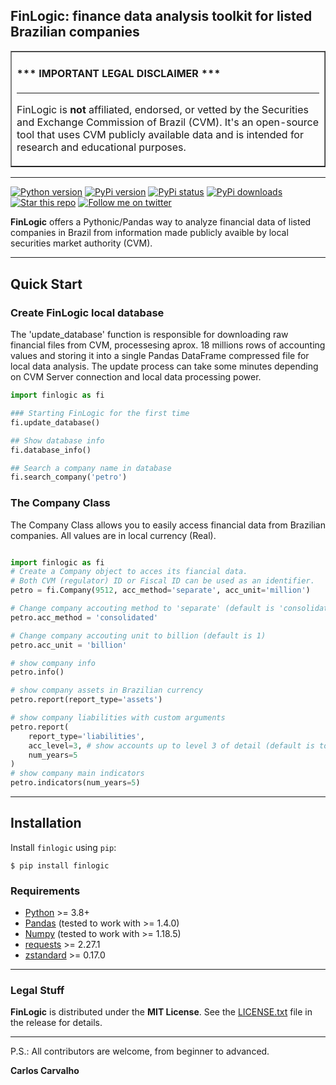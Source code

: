 ## FinLogic: finance data analysis toolkit for listed Brazilian companies


<table border=1 cellpadding=10><tr><td>

#### \*\*\* IMPORTANT LEGAL DISCLAIMER \*\*\*

---

FinLogic is **not** affiliated, endorsed, or vetted by the Securities and Exchange Commission of Brazil (CVM). It's an open-source tool that uses CVM publicly available data and is intended for research and educational purposes.

</td></tr></table>

---

<a target="new" href="https://pypi.python.org/pypi/finlogic"><img border=0 src="https://img.shields.io/badge/python-3.8+-blue.svg?style=flat" alt="Python version"></a>
<a target="new" href="https://pypi.python.org/pypi/finlogic"><img border=0 src="https://img.shields.io/pypi/v/finlogic.svg?maxAge=60%" alt="PyPi version"></a>
<a target="new" href="https://pypi.python.org/pypi/finlogic"><img border=0 src="https://img.shields.io/pypi/status/finlogic.svg?maxAge=60" alt="PyPi status"></a>
<a target="new" href="https://pypi.python.org/pypi/finlogic"><img border=0 src="https://img.shields.io/pypi/dm/finlogic.svg?maxAge=2592000&label=installs&color=%2327B1FF" alt="PyPi downloads"></a>
<a target="new" href="https://github.com/crdcj/FinLogic"><img border=0 src="https://img.shields.io/github/stars/crdcj/FinLogic.svg?style=social&label=Star&maxAge=60" alt="Star this repo"></a>
<a target="new" href="https://twitter.com/CRCarvalhoJ"><img border=0 src="https://img.shields.io/twitter/follow/CRCarvalhoJ.svg?style=social&label=Follow&maxAge=60" alt="Follow me on twitter"></a>


**FinLogic** offers a Pythonic/Pandas way to analyze financial data of listed companies in Brazil from information made publicly avaible by local securities market authority (CVM).

---

## Quick Start

### Create FinLogic local database

The 'update_database' function is responsible for downloading raw financial files from CVM, processesing aprox. 18 millions rows of accounting values and storing it into a single Pandas DataFrame compressed file for local data analysis. The update process can take some minutes depending on CVM Server connection and local data processing power.

```python
import finlogic as fi

### Starting FinLogic for the first time
fi.update_database()

## Show database info
fi.database_info()

## Search a company name in database
fi.search_company('petro')
```

### The Company Class

The Company Class allows you to easily access financial data from Brazilian companies. All values are in local currency (Real).
```python

import finlogic as fi
# Create a Company object to acces its fiancial data.
# Both CVM (regulator) ID or Fiscal ID can be used as an identifier.
petro = fi.Company(9512, acc_method='separate', acc_unit='million')

# Change company accouting method to 'separate' (default is 'consolidated')
petro.acc_method = 'consolidated'

# Change company accouting unit to billion (default is 1)
petro.acc_unit = 'billion'

# show company info
petro.info()

# show company assets in Brazilian currency 
petro.report(report_type='assets')

# show company liabilities with custom arguments
petro.report(
    report_type='liabilities',
    acc_level=3, # show accounts up to level 3 of detail (default is to show all accounts)
    num_years=5
)
# show company main indicators
petro.indicators(num_years=5)
```
---
## Installation

Install `finlogic` using `pip`:

``` {.sourceCode .bash}
$ pip install finlogic
```

### Requirements

-   [Python](https://www.python.org) \>= 3.8+
-   [Pandas](https://github.com/pydata/pandas) (tested to work with \>= 1.4.0)
-   [Numpy](http://www.numpy.org) (tested to work with \>= 1.18.5)
-   [requests](http://docs.python-requests.org/en/master/) \>= 2.27.1
-   [zstandard](https://pypi.org/project/zstandard/) \>= 0.17.0

---

### Legal Stuff

**FinLogic** is distributed under the **MIT License**. See
the [LICENSE.txt](./LICENSE.txt) file in the release for details.

---

P.S.: All contributors are welcome, from beginner to advanced.

**Carlos Carvalho**